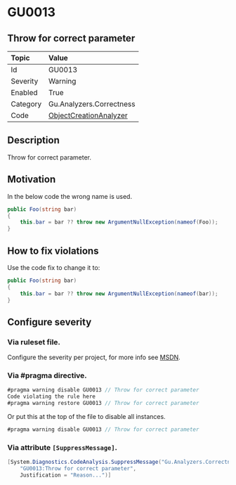 # GU0013
## Throw for correct parameter

| Topic    | Value
| :--      | :--
| Id       | GU0013
| Severity | Warning
| Enabled  | True
| Category | Gu.Analyzers.Correctness
| Code     | [ObjectCreationAnalyzer](https://github.com/GuOrg/Gu.Analyzers/blob/master/Gu.Analyzers/Analyzers/ObjectCreationAnalyzer.cs)

## Description

Throw for correct parameter.

## Motivation

In the below code the wrong name is used.
```cs
public Foo(string bar)
{
    this.bar = bar ?? throw new ArgumentNullException(nameof(Foo));
}
```

## How to fix violations

Use the code fix to change it to:

```cs
public Foo(string bar)
{
    this.bar = bar ?? throw new ArgumentNullException(nameof(bar));
}
```

<!-- start generated config severity -->
## Configure severity

### Via ruleset file.

Configure the severity per project, for more info see [MSDN](https://msdn.microsoft.com/en-us/library/dd264949.aspx).

### Via #pragma directive.
```C#
#pragma warning disable GU0013 // Throw for correct parameter
Code violating the rule here
#pragma warning restore GU0013 // Throw for correct parameter
```

Or put this at the top of the file to disable all instances.
```C#
#pragma warning disable GU0013 // Throw for correct parameter
```

### Via attribute `[SuppressMessage]`.

```C#
[System.Diagnostics.CodeAnalysis.SuppressMessage("Gu.Analyzers.Correctness", 
    "GU0013:Throw for correct parameter", 
    Justification = "Reason...")]
```
<!-- end generated config severity -->